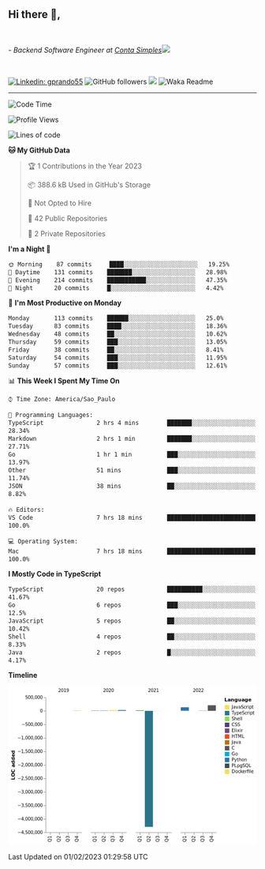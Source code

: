 <h2>Hi there  👋,</h2> </br>

<p><em>- Backend Software Engineer at <a href="https://contasimples.com">Conta Simples</a><img src="https://media.giphy.com/media/WUlplcMpOCEmTGBtBW/giphy.gif" width="30"> 
</em></p></br>


[![Linkedin: gprando55](https://img.shields.io/badge/-gprando55-blue?style=flat-square&logo=Linkedin&logoColor=white&link=https://www.linkedin.com/in/gprando55/)](https://www.linkedin.com/in/gprando55)
![GitHub followers](https://img.shields.io/github/followers/gprando55?label=Follow&style=social)
![](https://visitor-badge.glitch.me/badge?page_id=gprando55.gprando55)
![Waka Readme](https://github.com/gprando55/gprando55/workflows/Waka%20Readme/badge.svg)

---
<!--START_SECTION:waka-->
![Code Time](http://img.shields.io/badge/Code%20Time-2%2C244%20hrs%2046%20mins-blue)

![Profile Views](http://img.shields.io/badge/Profile%20Views-14-blue)

![Lines of code](https://img.shields.io/badge/From%20Hello%20World%20I%27ve%20Written--4%20Million%20lines%20of%20code-blue)

**🐱 My GitHub Data** 

> 🏆 1 Contributions in the Year 2023
 > 
> 📦 388.6 kB Used in GitHub's Storage 
 > 
> 🚫 Not Opted to Hire
 > 
> 📜 42 Public Repositories 
 > 
> 🔑 2 Private Repositories  
 > 
**I'm a Night 🦉** 

```text
🌞 Morning    87 commits     ████░░░░░░░░░░░░░░░░░░░░░   19.25% 
🌆 Daytime    131 commits    ███████░░░░░░░░░░░░░░░░░░   28.98% 
🌃 Evening    214 commits    ███████████░░░░░░░░░░░░░░   47.35% 
🌙 Night      20 commits     █░░░░░░░░░░░░░░░░░░░░░░░░   4.42%

```
📅 **I'm Most Productive on Monday** 

```text
Monday       113 commits    ██████░░░░░░░░░░░░░░░░░░░   25.0% 
Tuesday      83 commits     ████░░░░░░░░░░░░░░░░░░░░░   18.36% 
Wednesday    48 commits     ██░░░░░░░░░░░░░░░░░░░░░░░   10.62% 
Thursday     59 commits     ███░░░░░░░░░░░░░░░░░░░░░░   13.05% 
Friday       38 commits     ██░░░░░░░░░░░░░░░░░░░░░░░   8.41% 
Saturday     54 commits     ███░░░░░░░░░░░░░░░░░░░░░░   11.95% 
Sunday       57 commits     ███░░░░░░░░░░░░░░░░░░░░░░   12.61%

```


📊 **This Week I Spent My Time On** 

```text
⌚︎ Time Zone: America/Sao_Paulo

💬 Programming Languages: 
TypeScript               2 hrs 4 mins        ███████░░░░░░░░░░░░░░░░░░   28.34% 
Markdown                 2 hrs 1 min         ███████░░░░░░░░░░░░░░░░░░   27.71% 
Go                       1 hr 1 min          ███░░░░░░░░░░░░░░░░░░░░░░   13.97% 
Other                    51 mins             ███░░░░░░░░░░░░░░░░░░░░░░   11.74% 
JSON                     38 mins             ██░░░░░░░░░░░░░░░░░░░░░░░   8.82%

🔥 Editors: 
VS Code                  7 hrs 18 mins       █████████████████████████   100.0%

💻 Operating System: 
Mac                      7 hrs 18 mins       █████████████████████████   100.0%

```

**I Mostly Code in TypeScript** 

```text
TypeScript               20 repos            ██████████░░░░░░░░░░░░░░░   41.67% 
Go                       6 repos             ███░░░░░░░░░░░░░░░░░░░░░░   12.5% 
JavaScript               5 repos             ██░░░░░░░░░░░░░░░░░░░░░░░   10.42% 
Shell                    4 repos             ██░░░░░░░░░░░░░░░░░░░░░░░   8.33% 
Java                     2 repos             █░░░░░░░░░░░░░░░░░░░░░░░░   4.17%

```


**Timeline**

![Chart not found](https://raw.githubusercontent.com/gprando55/gprando55/master/charts/bar_graph.png) 


 Last Updated on 01/02/2023 01:29:58 UTC
<!--END_SECTION:waka-->
